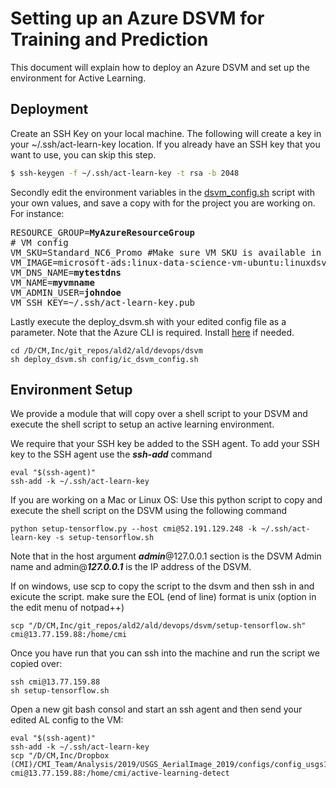 # Setting up an Azure DSVM for Training and Prediction

This document will explain how to deploy an Azure DSVM and set up the environment for Active Learning.

## Deployment

Create an SSH Key on your local machine. The following will create a key in your ~/.ssh/act-learn-key location.
If you already have an SSH key that you want to use, you can skip this step.

```sh
$ ssh-keygen -f ~/.ssh/act-learn-key -t rsa -b 2048
```

Secondly edit the environment variables in the [dsvm_config.sh](config/dsvm_config.sh) script with your own values, and save a copy with for the project you are working on.
For instance:

<pre>
RESOURCE_GROUP=<b>MyAzureResourceGroup</b>
# VM config
VM_SKU=Standard_NC6_Promo #Make sure VM SKU is available in your resource group's region 
VM_IMAGE=microsoft-ads:linux-data-science-vm-ubuntu:linuxdsvmubuntu:latest
VM_DNS_NAME=<b>mytestdns</b>
VM_NAME=<b>myvmname</b>
VM_ADMIN_USER=<b>johndoe</b>
VM_SSH_KEY=~/.ssh/act-learn-key.pub
</pre>

Lastly execute the deploy_dsvm.sh with your edited config file as a parameter. Note that the Azure CLI is required.
Install [here](https://docs.microsoft.com/en-us/cli/azure/install-azure-cli) if needed.

```
cd /D/CM,Inc/git_repos/ald2/ald/devops/dsvm
sh deploy_dsvm.sh config/ic_dsvm_config.sh
```

## Environment Setup 
We provide a module that will copy over a shell script to your DSVM and execute the shell script to setup an active learning environment.

We require that your SSH key be added to the SSH agent. To add your SSH key to the SSH agent use the **_ssh-add_** command

```
eval "$(ssh-agent)"
ssh-add -k ~/.ssh/act-learn-key
```

If you are working on a Mac or Linux OS:  Use this python script to copy and execute the shell script on the DSVM using the following command

```
python setup-tensorflow.py --host cmi@52.191.129.248 -k ~/.ssh/act-learn-key -s setup-tensorflow.sh
```

Note that in the host argument **_admin_**@127.0.0.1 section is the DSVM Admin name and admin@**_127.0.0.1_** is the IP address of the DSVM.

If on windows, use scp to copy the script to the dsvm and then ssh in and exicute the script.  make sure the EOL (end of line) format is unix (option in the edit menu of notpad++)

```
scp "/D/CM,Inc/git_repos/ald2/ald/devops/dsvm/setup-tensorflow.sh"  cmi@13.77.159.88:/home/cmi
```
Once you have run that you can ssh into the machine and run the script we copied over:
```
ssh cmi@13.77.159.88
sh setup-tensorflow.sh
```

Open a new git bash consol and start an ssh agent and then send your edited AL config to the VM:
```
eval "$(ssh-agent)"
ssh-add -k ~/.ssh/act-learn-key
scp "/D/CM,Inc/Dropbox (CMI)/CMI_Team/Analysis/2019/USGS_AerialImage_2019/configs/config_usgs19_pred20191021.ini" cmi@13.77.159.88:/home/cmi/active-learning-detect
```

